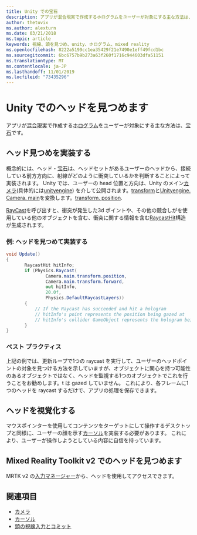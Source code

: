 ```yaml
---
title: Unity での宝石
description: アプリが混合現実で作成するホログラムをユーザーが対象にする主な方法は、宝石です。
author: thetuvix
ms.author: alexturn
ms.date: 03/21/2018
ms.topic: article
keywords: 視線、頭を見つめ、unity、ホログラム、mixed reality
ms.openlocfilehash: 8222a5199cc1ea35429f21e7490e1eff49fcd1bc
ms.sourcegitcommit: 6bc6757b9b273a63f260f1716c944603dfa51151
ms.translationtype: MT
ms.contentlocale: ja-JP
ms.lasthandoff: 11/01/2019
ms.locfileid: "73435296"
---
```

# <a name="head-gaze-in-unity"></a>Unity でのヘッドを見つめます

アプリが[混合現実](mixed-reality.md)で作成する[ホログラム](hologram.md)をユーザーが対象にする主な方法は、[宝石](gaze-and-commit.md)です。


## <a name="implementing-head-gaze"></a>ヘッド見つめを実装する

概念的には、ヘッド・[宝石](gaze-and-commit.md)は、ヘッドセットがあるユーザーのヘッドから、接続している前方方向に、射線がどのように衝突しているかを判断することによって実装されます。 Unity では、ユーザーの head 位置と方向は、Unity のメイン[カメラ](camera-in-unity.md)(具体的には[unityengine](https://docs.unity3d.com/ScriptReference/Camera-main.html)) を介して公開されます。[transform](https://docs.unity3d.com/ScriptReference/Transform-forward.html)と[Unityengine. Camera. main](https://docs.unity3d.com/ScriptReference/Camera-main.html)を変換します。[transform. position](https://docs.unity3d.com/ScriptReference/Transform-position.html).

[RayCast](https://docs.unity3d.com/ScriptReference/Physics.Raycast.html)を呼び出すと、衝突が発生した3d ポイントや、その他の競合しがを使用している他のオブジェクトを含む、衝突に関する情報を含む[RaycastHit](https://docs.unity3d.com/ScriptReference/RaycastHit.html)構造が生成されます。

### <a name="example-implement-head-gaze"></a>例: ヘッドを見つめて実装する

```cs
void Update()
{
       RaycastHit hitInfo;
       if (Physics.Raycast(
               Camera.main.transform.position,
               Camera.main.transform.forward,
               out hitInfo,
               20.0f,
               Physics.DefaultRaycastLayers))
       {
           // If the Raycast has succeeded and hit a hologram
           // hitInfo's point represents the position being gazed at
           // hitInfo's collider GameObject represents the hologram being gazed at
       }
}
```

### <a name="best-practices"></a>ベスト プラクティス

上記の例では、更新ループで1つの raycast を実行して、ユーザーのヘッドポイントの対象を見つける方法を示していますが、オブジェクトに関心を持つ可能性のあるオブジェクトではなく、ヘッドを監視する1つのオブジェクトでこれを行うことをお勧めします。t は gazed していません。 これにより、各フレームに1つのヘッドを raycast するだけで、アプリの処理を保存できます。

## <a name="visualizing-head-gaze"></a>ヘッドを視覚化する

マウスポインターを使用してコンテンツをターゲットにして操作するデスクトップと同様に、ユーザーの顔を示す[カーソル](cursors.md)を実装する必要があります。 これにより、ユーザーが操作しようとしている内容に自信を持っています。

## <a name="head-gaze-in-the-mixed-reality-toolkit-v2"></a>Mixed Reality Toolkit v2 でのヘッドを見つめます
MRTK v2 の[入力マネージャー](https://microsoft.github.io/MixedRealityToolkit-Unity/Documentation/Input/Overview.html)から、ヘッドを使用してアクセスできます。

## <a name="see-also"></a>関連項目
* [カメラ](camera-in-unity.md)
* [カーソル](cursors.md)
* [頭の視線入力とコミット](gaze-and-commit.md)
